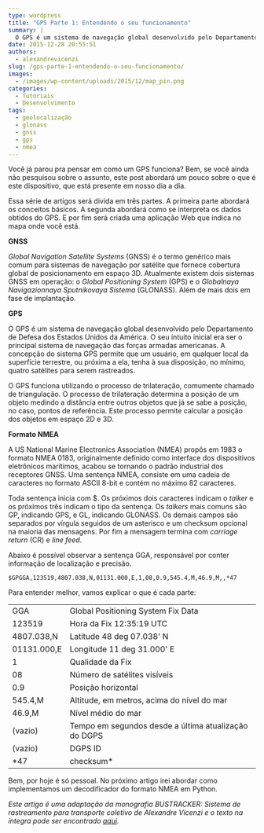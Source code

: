 ```yaml
---
type: wordpress
title: "GPS Parte 1: Entendendo o seu funcionamento"
summary: |
  O GPS é um sistema de navegação global desenvolvido pelo Departamento de Defesa dos Estados Unidos da América. O seu intuito inicial era ser o principal sistema de navegação das forças armadas americanas. A concepção do sistema GPS permite que um usuário, em qualquer local da superfície terrestre, ou próxima a ela, tenha à sua disposição, no mínimo, quatro satélites para serem rastreados.
date: 2015-12-28 20:55:51
authors:
  - alexandrevicenzi
slug: /gps-parte-1-entendendo-o-seu-funcionamento/
images:
  - /images/wp-content/uploads/2015/12/map_pin.png
categories:
  - Tutoriais
  - Desenvolvimento
tags:
  - geolocalização
  - glonass
  - gnss
  - gps
  - nmea
---
```


Você já parou pra pensar em como um GPS funciona? Bem, se você ainda não pesquisou sobre o assunto, este post abordará um pouco sobre o que é este dispositivo, que está presente em nosso dia a dia.

Essa série de artigos será divida em três partes. A primeira parte abordará os conceitos básicos. A segunda abordará como se interpreta os dados obtidos do GPS. E por fim será criada uma aplicação Web que indica no mapa onde você está.

<!--more-->

<strong>GNSS</strong>

<em>Global Navigation Satellite Systems</em> (GNSS) é o termo genérico mais comum para sistemas de navegação por satélite que fornece cobertura global de posicionamento em espaço 3D. Atualmente existem dois sistemas GNSS em operação: o <em>Global Positioning System</em> (GPS) e o <em>Globalnaya Navigazionnaya Sputnikovaya Sistema</em> (GLONASS). Além de mais dois em fase de implantação.

<strong>GPS</strong>

O GPS é um sistema de navegação global desenvolvido pelo Departamento de Defesa dos Estados Unidos da América. O seu intuito inicial era ser o principal sistema de navegação das forças armadas americanas. A concepção do sistema GPS permite que um usuário, em qualquer local da superfície terrestre, ou próxima a ela, tenha à sua disposição, no mínimo, quatro satélites para serem rastreados.

O GPS funciona utilizando o processo de trilateração, comumente chamado de triangulação. O processo de trilateração determina a posição de um objeto medindo a distância entre outros objetos que já se sabe a posição, no caso, pontos de referência. Este processo permite calcular a posição dos objetos em espaço 2D e 3D.

<strong>Formato NMEA</strong>

A US National Marine Electronics Association (NMEA) propôs em 1983 o formato NMEA 0183, originalmente definido como interface dos dispositivos eletrônicos marítimos, acabou se tornando o padrão industrial dos receptores GNSS. Uma sentença NMEA, consiste em uma cadeia de caracteres no formato ASCII 8-bit e contém no máximo 82 caracteres.

Toda sentença inicia com $. Os próximos dois caracteres indicam o <em>talker</em> e os próximos três indicam o tipo da sentença. Os <em>talkers</em> mais comuns são GP, indicando GPS, e GL, indicando GLONASS. Os demais campos são separados por vírgula seguidos de um asterisco e um checksum opcional na maioria das mensagens. Por fim a mensagem termina com <em>carriage return</em> (CR) e <em>line feed</em>.

Abaixo é possível observar a sentença GGA, responsável por conter informação de localização e precisão.

<code>$GPGGA,123519,4807.038,N,01131.000,E,1,08,0.9,545.4,M,46.9,M,,*47</code>

Para entender melhor, vamos explicar o que é cada parte:
<table>
<tbody>
<tr>
<td>GGA</td>
<td>Global Positioning System Fix Data</td>
</tr>
<tr>
<td>123519</td>
<td>Hora da Fix 12:35:19 UTC</td>
</tr>
<tr>
<td>4807.038,N</td>
<td>Latitude 48 deg 07.038' N</td>
</tr>
<tr>
<td>01131.000,E</td>
<td>Longitude 11 deg 31.000' E</td>
</tr>
<tr>
<td>1</td>
<td>Qualidade da Fix</td>
</tr>
<tr>
<td>08</td>
<td>Número de satélites visíveis</td>
</tr>
<tr>
<td>0.9</td>
<td>Posição horizontal</td>
</tr>
<tr>
<td>545.4,M</td>
<td>Altitude, em metros, acima do nível do mar</td>
</tr>
<tr>
<td>46.9,M</td>
<td>Nível médio do mar</td>
</tr>
<tr>
<td>(vazio)</td>
<td>Tempo em segundos desde a última atualização do DGPS</td>
</tr>
<tr>
<td>(vazio)</td>
<td>DGPS ID</td>
</tr>
<tr>
<td>*47</td>
<td>checksum*</td>
</tr>
</tbody>
</table>
Bem, por hoje é só pessoal. No próximo artigo irei abordar como implementamos um decodificador do formato NMEA em Python.

<em>Este artigo é uma adaptação da monografia BUSTRACKER: Sistema de rastreamento para transporte coletivo de Alexandre Vicenzi e o texto na íntegra pode ser encontrado <a href="https://raw.githubusercontent.com/alexandrevicenzi/tcc/master/monografia/tcc_bcc_2015_2_avicenzi_AlexandreVicenzi-VF.pdf">aqui</a>.</em>
